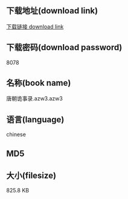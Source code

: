 ## 下载地址(download link)
[下载链接 download link](https://tutu365.netlify.app/?s=%E5%94%90%E6%9C%9D%E8%AF%A1%E4%BA%8B%E5%BD%95.azw3)

## 下载密码(download password)
8078

## 名称(book name)
唐朝诡事录.azw3.azw3

## 语言(language)
chinese

## MD5


## 大小(filesize)
825.8 KB
